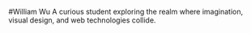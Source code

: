 #William Wu
A curious student exploring the realm where imagination, visual design, and web technologies collide.
